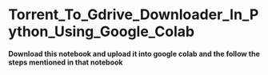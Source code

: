 # Torrent_To_Gdrive_Downloader_In_Python_Using_Google_Colab

**Download this notebook and upload it into google colab and the follow the steps mentioned in that notebook**
